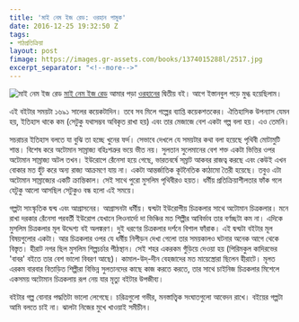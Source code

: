 ```yaml
---
title: 'মাই নেম ইজ রেড: ওরহান পামুক'
date: 2016-12-25 19:32:50 Z
tags:
- পাঠপ্রতিক্রিয়া
layout: post
fimage: https://images.gr-assets.com/books/1374015288l/2517.jpg
excerpt_separator: "<!--more-->"
---
```


![মাই নেম ইজ রেড]({{page.fimage}}) [মাই নেম ইজ রেড](https://www.goodreads.com/book/show/2517.My_Name_is_Red) আমার পড়া [ওরহানের](https://www.goodreads.com/author/show/1728.Orhan_Pamuk) দ্বিতীয় বই। আগে ইস্তানবুল পড়ে মুগ্ধ হয়েছিলাম।

এই বইটার সময়টা ১৬৯১ সালের কয়েকটাদিন। তবে সব মিলে গল্পের ব্যাপ্তি কয়েকশতকের। ঐতিহাসিক উপন্যাস যেমন হয়, ইতিহাস থাকে কম (সেটুকু যথাসম্ভব অবিকৃত রাখা হয়) এবং তার মেজাজে বেশ একটা গল্প বলা হয়। এও তেমনি।

সচরাচর ইতিহাস বলতে যা বুঝি তা হচ্ছে খুনের ফর্দ। সেভাবে দেখলে যে সময়টার কথা বলা হয়েছে পৃথিবী মোটামুটি শান্ত। বিশেষ করে অটোমান সাম্রাজ্য বহিঃশত্রুর ভয়ে ভীত নয়। সুলতান সুলেমানের বেশ শক্ত একটা ভিত্তির ওপর অটোমান সাম্রাজ্য অটল তখন। ইউরোপে রেঁনেসা হয়ে গেছে, ভারতবর্ষে সম্রাট আকবর রাজত্ব করছে এবং কেউই এখন বোকার মত হুঁট করে অন্য রাজ্য আক্রমণে যায় না। একটা আন্তর্জাতিক কূটনৈতিক কাঠামো তৈরী হয়েছে। তবুও এটা অটোমান সাম্রাজ্যের একটি ক্রান্তিকাল। সেই সাথে পুরো মুসলিম পৃথিবীরও হয়ত। ধর্মীয় প্রতিক্রিয়াশীলতার ফাঁক গলে যেটুকু আলো আসছিল সেটুকুও বন্ধ হলো এই সময়ে।
<!--more-->
গল্পটা সাংস্কৃতিক দ্বন্দ্ব এবং আগ্রাসনের। আগ্রাসনটা ধর্মীয়। দ্বন্দ্বটা ইউরোপীয় চিত্রকলার সাথে অটোমান চিত্রকলার। মনে রাখা দরকার রেঁনেসা পরবর্তী ইউরোপ যেখানে লিওনার্দো দা ভিঞ্চির মত শিল্পীর আবির্ভাব তার বর্ণচ্ছটা কম না। এদিকে মুসলিম চিত্রকলার মূল উদ্দেশ্য বই অলঙ্করণ। দুই ধরণের চিত্রকলার দর্শনে বিশাল ফাঁরাক। এই দ্বন্দ্বটা বইটার মূল বিষয়গুলোর একটা। আর চিত্রকলার ওপর যে ধর্মীয় নিপীড়ন দেখা গেলো তার সময়কালও ঘটনার অনেক আগে থেকে বিস্তৃত। হীরাট নগর ছিল মুসলিম শিল্পচর্চার পীঠস্থান। সেই শহর একরকম গুঁড়িয়ে দেওয়া হয় (পিরিমকুল কাদিরভের 'বাবর' বইতে তার বেশ ভালো বিবরণ আছে)। কামাল-উদ্-দীন বেহজাদের মত মায়েস্ত্রোরা ছিলেন হীরাটে। মূলত এরকম বারবার বিতাড়িত শিল্পীরা বিভিন্ন সুলতানদের কাছে কাজ করতে করতে, তার সাথে চাইনিজ চিত্রকলার মিশেলে একসময় অটোমান চিত্রকলায় রূপ নেয় যার মৃত্যু বইটার উপজীব্য।

বইটার গল্প বোনার পদ্ধতিটা ভালো লেগেছে। চরিত্রগুলো গভীর, মনস্তাত্ত্বিক সংঘাতগুলো আবেদন রাখে। বইয়ের গল্পটা আমি বলতে চাই না। ঝালটা নিজের মুখে খাওয়াই সমীচীন।
